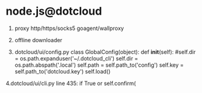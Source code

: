 node.js@dotcloud
================
1. proxy
http/https/socks5
goagent/wallproxy

2. offline downloader

3. dotcloud/ui/config.py
class GlobalConfig(object):
    def __init__(self):
        #self.dir = os.path.expanduser('~/.dotcloud_cli')
        self.dir = os.path.abspath('.local')
        self.path = self.path_to('config')
        self.key = self.path_to('dotcloud.key')
        self.load()

4.dotcloud/ui/cli.py
line 435: if True or self.confirm(
